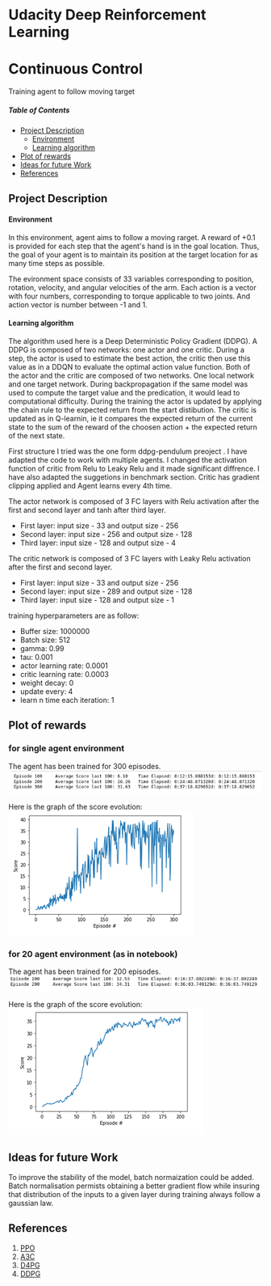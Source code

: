 # Udacity Deep Reinforcement Learning
# Continuous Control 
Training agent to follow moving target

##### Table of Contents 
- [Project Description](#project-description)
    - [Environment](#environment)
    - [Learning algorithm](#learning-algorithm)
- [Plot of rewards](#plot-of-rewards)
- [Ideas for future Work](#ideas-for-future-work)
- [References](#references)

## Project Description
#### Environment
In this environment, agent aims to follow a moving rarget. A reward of +0.1 is provided for each step that the agent's hand is in the goal location. Thus, the goal of your agent is to maintain its position at the target location for as many time steps as possible.

The evironment space consists of 33 variables corresponding to position, rotation, velocity, and angular velocities of the arm. Each action is a vector with four numbers, corresponding to torque applicable to two joints. And action vector is number between -1 and 1.

#### Learning algorithm
The algorithm used here is a Deep Deterministic Policy Gradient (DDPG). A DDPG is composed of two networks: one actor and one critic.
During a step, the actor is used to estimate the best action, the critic then use this value as in a DDQN to evaluate the optimal action value function.
Both of the actor and the critic are composed of two networks. One local network and one target network. During backpropagation if the same model was used to compute the target value and the predication, it would lead to computational difficulty.
During the training the actor is updated by applying the chain rule to the expected return from the start distibution. The critic is updated as in Q-learnin, ie it compares the expected return of the current state to the sum of the reward of the choosen action + the expected return of the next state.

First structure I tried was the one form ddpg-pendulum preoject . I have adapted the code to work with multiple agents. I changed the activation function of critic from Relu to Leaky Relu and it made significant diffrence. I have also adapted the suggetions in benchmark section. Critic has gradient clipping applied and Agent learns every 4th time.

 The actor network is composed of 3 FC layers with Relu activation after the first and second layer and tanh after third layer.
 - First layer: input size - 33  and output size - 256
 - Second layer: input size - 256 and output size - 128
 - Third layer: input size - 128 and output size - 4

 The critic network is composed of 3 FC layers with Leaky Relu activation after the first and second layer.
 - First layer: input size - 33  and output size - 256
 - Second layer: input size - 289 and output size - 128
 - Third layer: input size - 128 and output size - 1

training hyperparameters are as follow:
- Buffer size: 1000000
- Batch size: 512
- gamma: 0.99
- tau: 0.001
- actor learning rate: 0.0001
- critic learning rate: 0.0003
- weight decay: 0
- update every: 4
- learn n time each iteration: 1

## Plot of rewards

### for single agent environment
The agent has been trained for 300 episodes. <br>
![scores](./Media/single_agent_scores.png)

Here is the graph of the score evolution: <br>
![graph](./Media/single_agent_graph.png)

### for 20 agent environment (as in notebook)
The agent has been trained for 200 episodes. <br>
![scores](./Media/multi_agent_scores.png)

Here is the graph of the score evolution: <br>
![graph](./Media/multi_agent_graph.png)


## Ideas for future Work
To improve the stability of the model, batch normaization could be added. Batch normalisation permists obtaining a better gradient flow while insuring that distribution of the inputs to a given layer during training always follow a gaussian law.

## References
1. [PPO](https://arxiv.org/abs/1707.06347)
2. [A3C](https://arxiv.org/abs/1602.01783)
3. [D4PG](https://arxiv.org/abs/1804.08617)
4. [DDPG](https://arxiv.org/abs/1509.02971)
